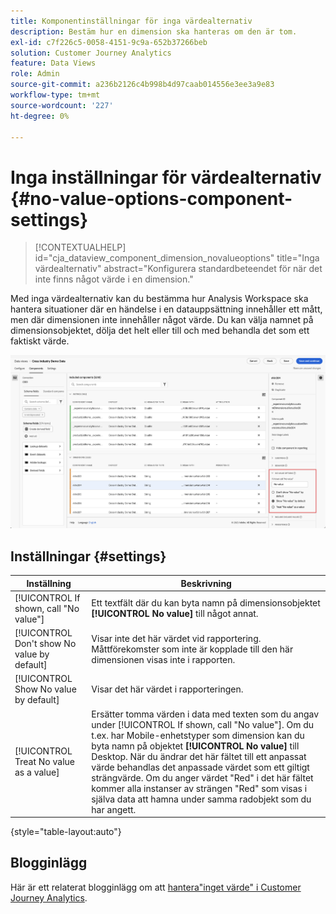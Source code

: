```yaml
---
title: Komponentinställningar för inga värdealternativ
description: Bestäm hur en dimension ska hanteras om den är tom.
exl-id: c7f226c5-0058-4151-9c9a-652b37266beb
solution: Customer Journey Analytics
feature: Data Views
role: Admin
source-git-commit: a236b2126c4b998b4d97caab014556e3ee3a9e83
workflow-type: tm+mt
source-wordcount: '227'
ht-degree: 0%

---
```


# Inga inställningar för värdealternativ {#no-value-options-component-settings}

<!-- markdownlint-disable MD034 -->

>[!CONTEXTUALHELP]
>id="cja_dataview_component_dimension_novalueoptions"
>title="Inga värdealternativ"
>abstract="Konfigurera standardbeteendet för när det inte finns något värde i en dimension."

<!-- markdownlint-enable MD034 -->


Med inga värdealternativ kan du bestämma hur Analysis Workspace ska hantera situationer där en händelse i en datauppsättning innehåller ett mått, men där dimensionen inte innehåller något värde. Du kan välja namnet på dimensionsobjektet, dölja det helt eller till och med behandla det som ett faktiskt värde.

![Inga värdealternativ](../assets/no-value-options.png)

## Inställningar {#settings}

| Inställning | Beskrivning |
| --- | --- |
| [!UICONTROL If shown, call "No value"] | Ett textfält där du kan byta namn på dimensionsobjektet **[!UICONTROL No value]** till något annat. |
| [!UICONTROL Don't show No value by default] | Visar inte det här värdet vid rapportering. Måttförekomster som inte är kopplade till den här dimensionen visas inte i rapporten. |
| [!UICONTROL Show No value by default] | Visar det här värdet i rapporteringen. |
| [!UICONTROL Treat No value as a value] | Ersätter tomma värden i data med texten som du angav under [!UICONTROL If shown, call "No value"]. Om du t.ex. har Mobile-enhetstyper som dimension kan du byta namn på objektet **[!UICONTROL No value]** till Desktop. När du ändrar det här fältet till ett anpassat värde behandlas det anpassade värdet som ett giltigt strängvärde. Om du anger värdet &quot;Red&quot; i det här fältet kommer alla instanser av strängen &quot;Red&quot; som visas i själva data att hamna under samma radobjekt som du har angett. |

{style="table-layout:auto"}

## Blogginlägg

Här är ett relaterat blogginlägg om att [hantera&quot;inget värde&quot; i Customer Journey Analytics](https://experienceleaguecommunities.adobe.com/t5/adobe-analytics-blogs/handling-quot-no-value-quot-in-customer-journey-analytics/ba-p/597339).

